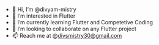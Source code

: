 - 👋 Hi, I’m @divyam-mistry
- 👀 I’m interested in Flutter 
- 🌱 I’m currently learning Flutter and Competetive Coding
- 💞️ I’m looking to collaborate on any Flutter project
- 📫 Reach me at @divsmistry30@gmail.com

<!---
divyam-mistry/divyam-mistry is a ✨ special ✨ repository because its `README.md` (this file) appears on your GitHub profile.
You can click the Preview link to take a look at your changes.
--->
